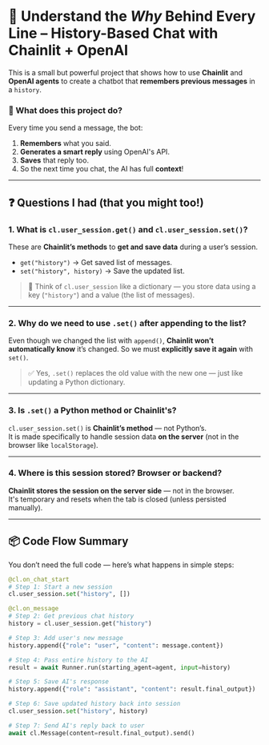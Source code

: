 # 🧠 Understand the *Why* Behind Every Line – History-Based Chat with Chainlit + OpenAI

This is a small but powerful project that shows how to use **Chainlit** and **OpenAI agents** to create a chatbot that **remembers previous messages** in a `history`.

### 👋 What does this project do?

Every time you send a message, the bot:
1. **Remembers** what you said.
2. **Generates a smart reply** using OpenAI's API.
3. **Saves** that reply too.
4. So the next time you chat, the AI has full **context**!

---

## ❓ Questions I had (that you might too!)

### 1. What is `cl.user_session.get()` and `cl.user_session.set()`?
These are **Chainlit’s methods** to **get and save data** during a user’s session.

- `get("history")` → Get saved list of messages.
- `set("history", history)` → Save the updated list.

> 🧠 Think of `cl.user_session` like a dictionary — you store data using a key (`"history"`) and a value (the list of messages).

---

### 2. Why do we need to use `.set()` after appending to the list?
Even though we changed the list with `append()`, **Chainlit won’t automatically know** it’s changed. So we must **explicitly save it again** with `set()`.

> ✅ Yes, `.set()` replaces the old value with the new one — just like updating a Python dictionary.

---

### 3. Is `.set()` a Python method or Chainlit's?
`cl.user_session.set()` is **Chainlit’s method** — not Python’s.  
It is made specifically to handle session data **on the server** (not in the browser like `localStorage`).

---

### 4. Where is this session stored? Browser or backend?
**Chainlit stores the session on the server side** — not in the browser.  
It's temporary and resets when the tab is closed (unless persisted manually).

---

## 📦 Code Flow Summary

You don’t need the full code — here’s what happens in simple steps:

```python
@cl.on_chat_start
# Step 1: Start a new session
cl.user_session.set("history", [])

@cl.on_message
# Step 2: Get previous chat history
history = cl.user_session.get("history")

# Step 3: Add user's new message
history.append({"role": "user", "content": message.content})

# Step 4: Pass entire history to the AI
result = await Runner.run(starting_agent=agent, input=history)

# Step 5: Save AI's response
history.append({"role": "assistant", "content": result.final_output})

# Step 6: Save updated history back into session
cl.user_session.set("history", history)

# Step 7: Send AI's reply back to user
await cl.Message(content=result.final_output).send()
